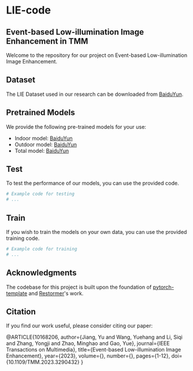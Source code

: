 # LIE-code
## Event-based Low-illumination Image Enhancement in TMM

Welcome to the repository for our project on Event-based Low-illumination Image Enhancement. 

## Dataset
The LIE Dataset used in our research can be downloaded from [BaiduYun](link_to_dataset).

## Pretrained Models
We provide the following pre-trained models for your use:

- Indoor model: [BaiduYun](link_to_indoor_model)
- Outdoor model: [BaiduYun](link_to_outdoor_model)
- Total model: [BaiduYun](link_to_total_model)

## Test
To test the performance of our models, you can use the provided code.

```python
# Example code for testing
# ...
```

## Train
If you wish to train the models on your own data, you can use the provided training code.
```python
# Example code for training
# ...
```

## Acknowledgments
The codebase for this project is built upon the foundation of [pytorch-template](https://github.com/victoresque/pytorch-template) and [Restormer](https://github.com/swz30/Restormer)'s work.

## Citation

If you find our work useful, please consider citing our paper:

@ARTICLE{10168206,
  author={Jiang, Yu and Wang, Yuehang and Li, Siqi and Zhang, Yongji and Zhao, Minghao and Gao, Yue},
  journal={IEEE Transactions on Multimedia},
  title={Event-based Low-illumination Image Enhancement},
  year={2023},
  volume={},
  number={},
  pages={1-12},
  doi={10.1109/TMM.2023.3290432}
}
